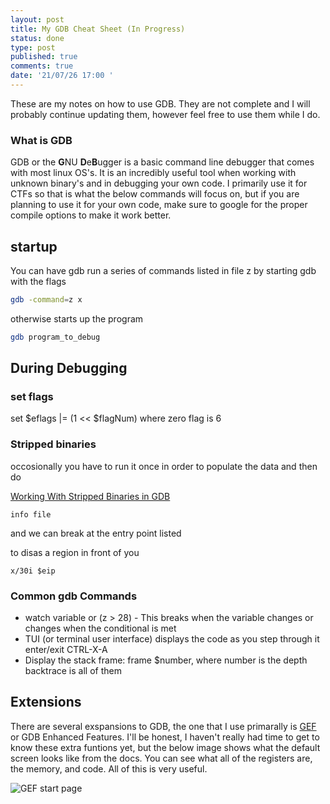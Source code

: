 ```yaml
---
layout: post
title: My GDB Cheat Sheet (In Progress)
status: done
type: post
published: true
comments: true
date: '21/07/26 17:00 '
---
```

These are my notes on how to use GDB. They are not complete and I will probably continue updating them, however feel free to use them while I do.


### What is GDB

GDB or the **G**NU **D**e**B**ugger is a basic command line debugger that comes with most linux OS's. It is an incredibly useful tool when working with unknown binary's and in debugging your own code. I primarily use it for CTFs so that is what the below commands will focus on, but if you are planning to use it for your own code, make sure to google for the proper compile options to make it work better.



## startup
You can have gdb run a series of commands listed in file z by starting gdb with the flags

```bash
gdb -command=z x
```

otherwise starts up the program
```bash
gdb program_to_debug
```

## During Debugging
### set flags

set $eflags \|= (1 << $flagNum) where zero flag is 6

### Stripped binaries

occosionally you have to run it once in order to populate the data and then do

[Working With Stripped Binaries in GDB](https://tr0id.medium.com/working-with-stripped-binaries-in-gdb-cacacd7d5a33)

```gdb
info file
```

and we can break at the entry point listed

to disas a region in front of you

```gdb
x/30i $eip
```

### Common gdb Commands

-   watch variable or (z > 28) - This breaks when the variable changes or changes when the conditional is met
-   TUI (or terminal user interface) displays the code as you step through it enter/exit CTRL-X-A
-   Display the stack frame: frame $number, where number is the depth backtrace is all of them

## Extensions
There are several exspansions to GDB, the one that I use primarally is 
[GEF](https://gef.readthedocs.io/en/master/) or GDB Enhanced Features.
I'll be honest, I haven't really had time to get to know these extra funtions yet, but the below image shows what the default screen looks like from the docs. You can see what all of the registers are, the memory, and code. All of this is very useful.

![GEF start page](https://i.imgur.com/E3EuQPs.png)
